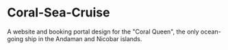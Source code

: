 # Coral-Sea-Cruise
A website and booking portal design for the "Coral Queen", the only ocean-going ship in the Andaman and Nicobar islands.
